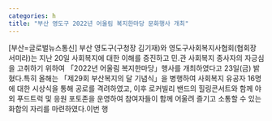 ```yaml
---
categories: h
title: "부산 영도구 2022년 어울림 복지한마당 문화행사 개최"
---
```

[부산=글로벌뉴스통신] 부산 영도구(구청장 김기재)와 영도구사회복지사협회(협회장 서미라)는 지난 20일 사회복지에 대한 이해를 증진하고 민․관 사회복지 종사자의 자긍심을 고취하기 위하여 「2022년 어울림 복지한마당」행사를 개최하였다고 23일(금) 밝혔다.특히 올해는 「제29회 부산복지의 달 기념식」을 병행하여 사회복지 유공자 16명에 대한 시상식을 통해 공로를 격려하였고, 이후 로커빌리 밴드의 힐링콘서트와 함께 야외 푸드트럭 및 응원 포토존을 운영하여 참여자들이 함께 어울려 즐기고 소통할 수 있는 화합의 자리를 마련하였다.이번 행